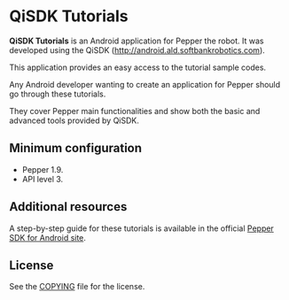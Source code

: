 # QiSDK Tutorials

**QiSDK Tutorials** is an Android application for Pepper the robot.
It was developed using the QiSDK (http://android.ald.softbankrobotics.com).

This application provides an easy access to the tutorial sample codes.

Any Android developer wanting to create an
application for Pepper should go through these tutorials.

They cover Pepper main functionalities and show both the basic and
advanced tools provided by QiSDK.

## Minimum configuration

* Pepper 1.9.
* API level 3.

## Additional resources

A step-by-step guide for these tutorials is available
in the official [Pepper SDK for Android site](http://android.ald.softbankrobotics.com).

## License

See the [COPYING](COPYING) file for the license.
